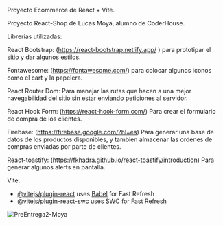 Proyecto Ecommerce de React + Vite.

Proyecto React-Shop de Lucas Moya, alumno de CoderHouse.

Librerias utilizadas:

React Bootstrap: (https://react-bootstrap.netlify.app/ ) para prototipar el sitio y dar algunos estilos.

Fontawesome: (https://fontawesome.com/) para colocar algunos iconos como el cart y la papelera.

React Router Dom: Para manejar las rutas que hacen a una mejor navegabilidad del sitio sin estar enviando peticiones al servidor.

React Hook Form: (https://react-hook-form.com/) Para crear el formulario de compra de los clientes.

Firebase: (https://firebase.google.com/?hl=es) Para generar una base de datos de los productos disponibles, y tambien almacenar las ordenes de compras enviadas por parte de clientes.

React-toastify: (https://fkhadra.github.io/react-toastify/introduction) Para generar algunos alerts en pantalla.

Vite:

- [@vitejs/plugin-react](https://github.com/vitejs/vite-plugin-react/blob/main/packages/plugin-react/README.md) uses [Babel](https://babeljs.io/) for Fast Refresh
- [@vitejs/plugin-react-swc](https://github.com/vitejs/vite-plugin-react-swc) uses [SWC](https://swc.rs/) for Fast Refresh

![PreEntrega2-Moya](https://github.com/Lucasfmoya/PreEntrega2-Moya/assets/133725925/eaae43a2-5921-4533-b88a-3801639d3263)

